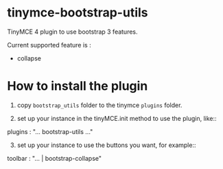 # tinymce-bootstrap-utils

TinyMCE 4 plugin to use bootstrap 3 features.

Current supported feature is :

* collapse

How to install the plugin
=========================

1. copy `bootstrap_utils` folder to the tinymce `plugins` folder.

2. set up your instance in the tinyMCE.init method to use the plugin, like::

  plugins : "... bootstrap-utils ..."

3. set up your instance to use the buttons you want, for example::

  toolbar : "... | bootstrap-collapse"
